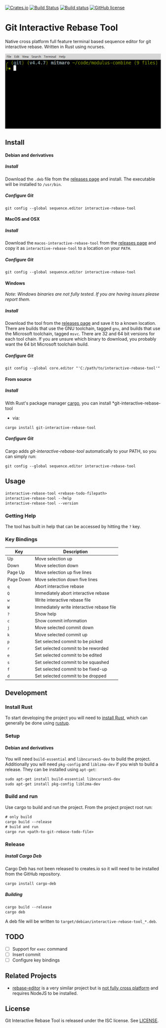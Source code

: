 [![Crates.io](https://img.shields.io/crates/v/git-interactive-rebase-tool.svg)][crates-io]
[![Build Status](https://travis-ci.org/MitMaro/git-interactive-rebase-tool.svg?branch=master)][travis-build]
[![Build status](https://ci.appveyor.com/api/projects/status/3a6j6n4o5x6aa763/branch/master?svg=true)][appveyor-build]
[![GitHub license](https://img.shields.io/badge/license-ISC-blue.svg)][license]

# Git Interactive Rebase Tool

Native cross platform full feature terminal based sequence editor for git interactive rebase. Written in Rust using ncurses.

![Image](git-interactive-tool.gif?raw=true)

## Install

#### Debian and derivatives

##### Install

Download the `.deb` file from the [releases page][releases] and install. The executable will be installed to `/usr/bin`.

##### Configure Git

    git config --global sequence.editor interactive-rebase-tool

#### MacOS and OSX

##### Install

Download the `macos-interactive-rebase-tool` from the [releases page][releases] and copy it as
`interactive-rebase-tool` to a location on your `PATH`.

##### Configure Git

    git config --global sequence.editor interactive-rebase-tool

#### Windows

*Note: Windows binaries are not fully tested. If you are having issues please report them.*

##### Install

Download the tool from the [releases page][releases] and save it to a known location. There are builds that use the GNU
toolchain, tagged `gnu`, and builds that use the Microsoft toolchain, tagged `msvc`. There are 32 and 64 bit versions
for each tool chain. If you are unsure which binary to download, you probably want the 64 bit Microsoft toolchain
build.

##### Configure Git

    git config --global core.editor "'C:/path/to/interactive-rebase-tool'"
    
#### From source

##### Install

With Rust's package manager [cargo](https://github.com/rust-lang/cargo), you can install *git-interactive-rebase-tool
* via:

```shell
cargo install git-interactive-rebase-tool
```

##### Configure Git

Cargo adds *git-interactive-rebase-tool* automatically to your PATH, so you can simply run:

    git config --global sequence.editor interactive-rebase-tool

## Usage

```shell
interactive-rebase-tool <rebase-todo-filepath>
interactive-rebase-tool --help
interactive-rebase-tool --version
```

### Getting Help

The tool has built in help that can be accessed by hitting the `?` key.

### Key Bindings

| Key          | Description |
| ------------ | ----------- |
|  Up          | Move selection up |
|  Down        | Move selection down |
|  Page Up     | Move selection up five lines |
|  Page Down   | Move selection down five lines |
|  `q`         | Abort interactive rebase |
|  `Q`         | Immediately abort interactive rebase |
|  `w`         | Write interactive rebase file |
|  `W`         | Immediately write interactive rebase file |
|  `?`         | Show help |
|  `c`         | Show commit information |
|  `j`         | Move selected commit down |
|  `k`         | Move selected commit up |
|  `p`         | Set selected commit to be picked |
|  `r`         | Set selected commit to be reworded |
|  `e`         | Set selected commit to be edited |
|  `s`         | Set selected commit to be squashed |
|  `f`         | Set selected commit to be fixed-up |
|  `d`         | Set selected commit to be dropped |


## Development

### Install Rust

To start developing the project you will need to [install Rust](https://doc.rust-lang.org/book/getting-started.html),
which can generally be done using [rustup](https://www.rustup.rs/).

### Setup

#### Debian and derivatives

You will need `build-essential` and `libncurses5-dev` to build the project.
Additionally you will need `pkg-config` and `liblzma-dev` if you wish to build
a release. They can be installed using `apt-get`:

    sudo apt-get install build-essential libncurses5-dev
    sudo apt-get install pkg-config liblzma-dev


### Build and run

Use cargo to build and run the project. From the project project root run:

    # only build
    cargo build --release
    # build and run
    cargo run <path-to-git-rebase-todo-file>


### Release

##### Install Cargo Deb

Cargo Deb has not been released to creates.io so it will need to be installed from the GitHub repository.

    cargo install cargo-deb

##### Building

    cargo build --release
    cargo deb

A deb file will be written to `target/debian/interactive-rebase-tool_*.deb`.

## TODO

 - [ ] Support for `exec` command
 - [ ] Insert commit
 - [ ] Configure key bindings

## Related Projects

* [rebase-editor](https://github.com/sjurba/rebase-editor) is a very similar project but is [not fully cross platform](https://github.com/sjurba/rebase-editor/issues/7) and requires NodeJS to be installed.

## License

Git Interactive Rebase Tool is released under the ISC license. See [LICENSE](LICENSE).

[crates-io]:https://crates.io/crates/git-interactive-rebase-tool
[travis-build]:https://travis-ci.org/MitMaro/git-interactive-rebase-tool
[appveyor-build]:https://ci.appveyor.com/project/MitMaro/git-interactive-rebase-tool/branch/master
[license]:https://raw.githubusercontent.com/MitMaro/git-interactive-rebase-tool/master/LICENSE
[releases]:https://github.com/MitMaro/git-interactive-rebase-tool/releases
